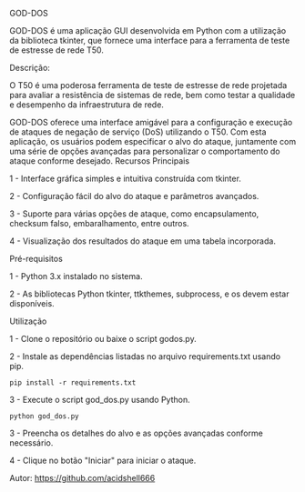 GOD-DOS

GOD-DOS é uma aplicação GUI desenvolvida em Python com a utilização da biblioteca tkinter, que fornece uma interface para a ferramenta de teste de estresse de rede T50.

Descrição:

O T50 é uma poderosa ferramenta de teste de estresse de rede projetada para avaliar a resistência de sistemas de rede, bem como testar a qualidade e desempenho da infraestrutura de rede.

GOD-DOS oferece uma interface amigável para a configuração e execução de ataques de negação de serviço (DoS) utilizando o T50. Com esta aplicação, os usuários podem especificar o alvo do ataque, juntamente com uma série de opções avançadas para personalizar o comportamento do ataque conforme desejado.
Recursos Principais

   1 - Interface gráfica simples e intuitiva construída com tkinter.
   
   2 - Configuração fácil do alvo do ataque e parâmetros avançados.
   
   3 - Suporte para várias opções de ataque, como encapsulamento, checksum falso, embaralhamento, entre outros.
   
   4 - Visualização dos resultados do ataque em uma tabela incorporada.

Pré-requisitos

   1 - Python 3.x instalado no sistema.
   
   2 - As bibliotecas Python tkinter, ttkthemes, subprocess, e os devem estar disponíveis.

Utilização

   1 - Clone o repositório ou baixe o script godos.py.
   
   2 - Instale as dependências listadas no arquivo requirements.txt usando pip.

    pip install -r requirements.txt

3 - Execute o script god_dos.py usando Python.

    python god_dos.py

 3 - Preencha os detalhes do alvo e as opções avançadas conforme necessário.
 
 4 - Clique no botão "Iniciar" para iniciar o ataque.

Autor: https://github.com/acidshell666
